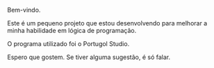 Bem-vindo. 

Este é um pequeno projeto que estou desenvolvendo para melhorar a minha habilidade em lógica de programação. 

O programa utilizado foi o Portugol Studio. 

Espero que gostem. Se tiver alguma sugestão, é só falar. 